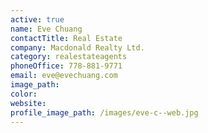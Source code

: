```yaml
---
active: true
name: Eve Chuang
contactTitle: Real Estate
company: Macdonald Realty Ltd.
category: realestateagents
phoneOffice: 778-881-9771
email: eve@evechuang.com
image_path:
color:
website:
profile_image_path: /images/eve-c--web.jpg
---
```



